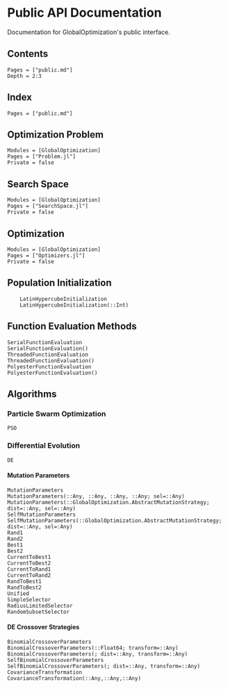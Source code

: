 # Public API Documentation

Documentation for GlobalOptimization's public interface.

## Contents
```@contents
Pages = ["public.md"]
Depth = 2:3
```

## Index
```@index
Pages = ["public.md"]
```

## Optimization Problem
```@autodocs
Modules = [GlobalOptimization]
Pages = ["Problem.jl"]
Private = false
```

## Search Space
```@autodocs
Modules = [GlobalOptimization]
Pages = ["SearchSpace.jl"]
Private = false
```

## Optimization
```@autodocs
Modules = [GlobalOptimization]
Pages = ["Optimizers.jl"]
Private = false
```

## Population Initialization
```@docs
    LatinHypercubeInitialization
    LatinHypercubeInitialization(::Int)
```

## Function Evaluation Methods
```@docs
SerialFunctionEvaluation
SerialFunctionEvaluation()
ThreadedFunctionEvaluation
ThreadedFunctionEvaluation()
PolyesterFunctionEvaluation
PolyesterFunctionEvaluation()
```

## Algorithms
### Particle Swarm Optimization
```@docs
PSO
```

### Differential Evolution
```@docs
DE
```

#### Mutation Parameters
```@docs 
MutationParameters 
MutationParameters(::Any, ::Any, ::Any, ::Any; sel=::Any)
MutationParameters(::GlobalOptimization.AbstractMutationStrategy; dist=::Any, sel=::Any)
SelfMutationParameters 
SelfMutationParameters(::GlobalOptimization.AbstractMutationStrategy; dist=::Any, sel=:Any)
Rand1
Rand2
Best1
Best2
CurrentToBest1
CurrentToBest2
CurrentToRand1
CurrentToRand2
RandToBest1
RandToBest2
Unified
SimpleSelector
RadiusLimitedSelector
RandomSubsetSelector
```


#### DE Crossover Strategies
```@docs
BinomialCrossoverParameters
BinomialCrossoverParameters(::Float64; transform=::Any)
BinomialCrossoverParameters(; dist=::Any, transform=::Any)
SelfBinomialCrossoverParameters
SelfBinomialCrossoverParameters(; dist=::Any, transform=::Any)
CovarianceTransformation
CovarianceTransformation(::Any,::Any,::Any)
```